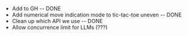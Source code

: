 - Add to GH -- DONE
- Add numerical move indication mode to tic-tac-toe uneven -- DONE
- Clean up which API we use -- DONE
- Allow concurrence limit for LLMs (???)